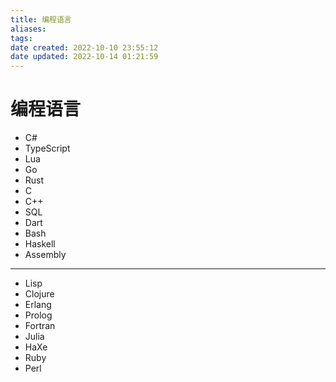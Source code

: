 ```yaml
---
title: 编程语言
aliases: 
tags: 
date created: 2022-10-10 23:55:12
date updated: 2022-10-14 01:21:59
---
```


# 编程语言

- C#
- TypeScript
- Lua
- Go
- Rust
- C
- C++
- SQL
- Dart
- Bash
- Haskell
- Assembly
---
- Lisp
- Clojure
- Erlang
- Prolog
- Fortran
- Julia
- HaXe
- Ruby
- Perl

